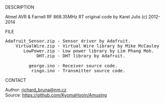 
DESCRIPTION

Atmel AVR & Farnell RF 868.35MHz RT original code by Karel Julis (c) 2012-2014

FILE
<pre>
Adafruit_Sensor.zip - Sensor driver by Adafruit.
    VirtualWire.zip - Virtual Wire library by Mike McCauley (c) 2008.
       LowPower.zip - Low power library by Lim Phang Moh.
            DHT.zip - DHT library by Adafruit.

         george.ino - Receiver source code.
          ringo.ino - Transmitter source code.
</pre>
CONTACT

Author: richard_bruna@nm.cz<br>
Source: https://github.com/KyomaHooin/Amusing

